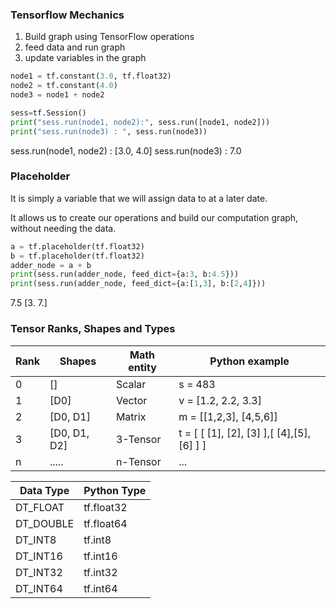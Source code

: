 ### Tensorflow Mechanics

1. Build graph using TensorFlow operations
2. feed data and run graph
3. update variables in the graph

```python
node1 = tf.constant(3.0, tf.float32)
node2 = tf.constant(4.0)
node3 = node1 + node2

sess=tf.Session()
print("sess.run(node1, node2):", sess.run([node1, node2]))
print("sess.run(node3) : ", sess.run(node3))
```

sess.run(node1, node2) : [3.0, 4.0]
sess.run(node3) : 7.0



### Placeholder

 It is simply a variable that we will assign data to at a later date.

It allows us to create our operations and build our computation graph, without needing the data. 

```python
a = tf.placeholder(tf.float32)
b = tf.placeholder(tf.float32)
adder_node = a + b
print(sess.run(adder_node, feed_dict={a:3, b:4.5}))
print(sess.run(adder_node, feed_dict={a:[1,3], b:[2,4]}))
```

7.5
[3. 7.]



### Tensor Ranks, Shapes and Types

| Rank | Shapes       | Math entity | Python example                            |
| ---- | ------------ | ----------- | ----------------------------------------- |
| 0    | []           | Scalar      | s = 483                                   |
| 1    | [D0]         | Vector      | v  = [1.2, 2.2, 3.3]                      |
| 2    | [D0, D1]     | Matrix      | m = [[1,2,3], [4,5,6]]                    |
| 3    | [D0, D1, D2] | 3-Tensor    | t = [ [ [1], [2], [3] ],[ [4],[5],[6] ] ] |
| n    | .....        | n-Tensor    | ...                                       |



| Data Type | Python Type |
| --------- | ----------- |
| DT_FLOAT  | tf.float32  |
| DT_DOUBLE | tf.float64  |
| DT_INT8   | tf.int8     |
| DT_INT16  | tf.int16    |
| DT_INT32  | tf.int32    |
| DT_INT64  | tf.int64    |

